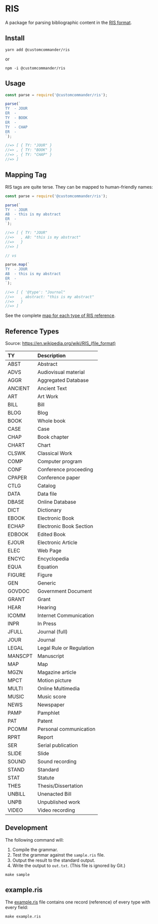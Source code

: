 # RIS

A package for parsing bibliographic content in the [RIS format][ris-file-format].

[ris-file-format]: https://en.wikipedia.org/wiki/RIS_(file_format)

## Install

```
yarn add @customcommander/ris
```

or

```
npm -i @customcommander/ris
```

## Usage

```javascript
const parse = require('@customcommander/ris');

parse(`
TY  - JOUR
ER  - 
TY  - BOOK
ER  - 
TY  - CHAP
ER  - 
`);

//=> [ { TY: "JOUR" }
//=> , { TY: "BOOK" }
//=> , { TY: "CHAP" }
//=> ]
```

## Mapping Tag

RIS tags are quite terse. They can be mapped to human-friendly names:

```javascript
const parse = require('@customcommander/ris');

parse(`
TY  - JOUR
AB  - this is my abstract
ER  - 
`);

//=> [ { TY: "JOUR"
//=>   , AB: "this is my abstract"
//=>   }
//=> ]

// vs

parse.map(`
TY  - JOUR
AB  - this is my abstract
ER  - 
`);

//=> [ { '@type': "Journal"
//=>   , abstract: "this is my abstract"
//=>   }
//=> ]
```

See the complete [map for each type of RIS reference](./tag-map.csv).


## Reference Types

Source: https://en.wikipedia.org/wiki/RIS_(file_format)

| TY | Description |
|:---|:------------|
|ABST|Abstract|
|ADVS|Audiovisual material|
|AGGR|Aggregated Database|
|ANCIENT|Ancient Text|
|ART|Art Work|
|BILL|Bill|
|BLOG|Blog|
|BOOK|Whole book|
|CASE|Case|
|CHAP|Book chapter|
|CHART|Chart|
|CLSWK|Classical Work|
|COMP|Computer program|
|CONF|Conference proceeding|
|CPAPER|Conference paper|
|CTLG|Catalog|
|DATA|Data file|
|DBASE|Online Database|
|DICT|Dictionary|
|EBOOK|Electronic Book|
|ECHAP|Electronic Book Section|
|EDBOOK|Edited Book|
|EJOUR|Electronic Article|
|ELEC|Web Page|
|ENCYC|Encyclopedia|
|EQUA|Equation|
|FIGURE|Figure|
|GEN|Generic|
|GOVDOC|Government Document|
|GRANT|Grant|
|HEAR|Hearing|
|ICOMM|Internet Communication|
|INPR|In Press|
|JFULL|Journal (full)|
|JOUR|Journal|
|LEGAL|Legal Rule or Regulation|
|MANSCPT|Manuscript|
|MAP|Map|
|MGZN|Magazine article|
|MPCT|Motion picture|
|MULTI|Online Multimedia|
|MUSIC|Music score|
|NEWS|Newspaper|
|PAMP|Pamphlet|
|PAT|Patent|
|PCOMM|Personal communication|
|RPRT|Report|
|SER|Serial publication|
|SLIDE|Slide|
|SOUND|Sound recording|
|STAND|Standard|
|STAT|Statute|
|THES|Thesis/Dissertation|
|UNBILL|Unenacted Bill|
|UNPB|Unpublished work|
|VIDEO|Video recording|

## Development

The following command will:

1.  Compile the grammar.
2.  Test the grammar against the `sample.ris` file.
3.  Output the result to the standard output.
4.  Write the output to `out.txt`. (This file is ignored by Git.)

```
make sample
```

## example.ris

The [example.ris](./example.ris) file contains one record (reference) of every type with every field:

```
make example.ris
```
